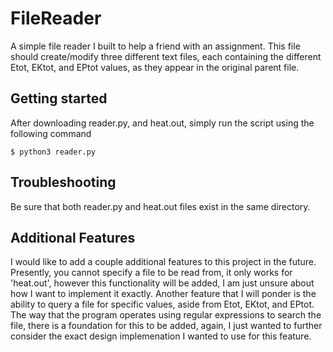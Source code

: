 # FileReader
A simple file reader I built to help a friend with an assignment. This file should create/modify three different text files, each containing the different Etot, EKtot, and EPtot values, as they appear in the original parent file. 

## Getting started
After downloading reader.py, and heat.out, simply run the script using the following command
```
$ python3 reader.py
```

## Troubleshooting
Be sure that both reader.py and heat.out files exist in the same directory. 

## Additional Features
I would like to add a couple additional features to this project in the future. Presently, you cannot specify a file to be read from, it only works for 'heat.out', however this functionality will be added, I am just unsure about how I want to implement it exactly. Another feature that I will ponder is the ability to query a file for specific values, aside from Etot, EKtot, and EPtot. The way that the program operates using regular expressions to search the file, there is a foundation for this to be added, again, I just wanted to further consider the exact design implemenation I wanted to use for this feature.
